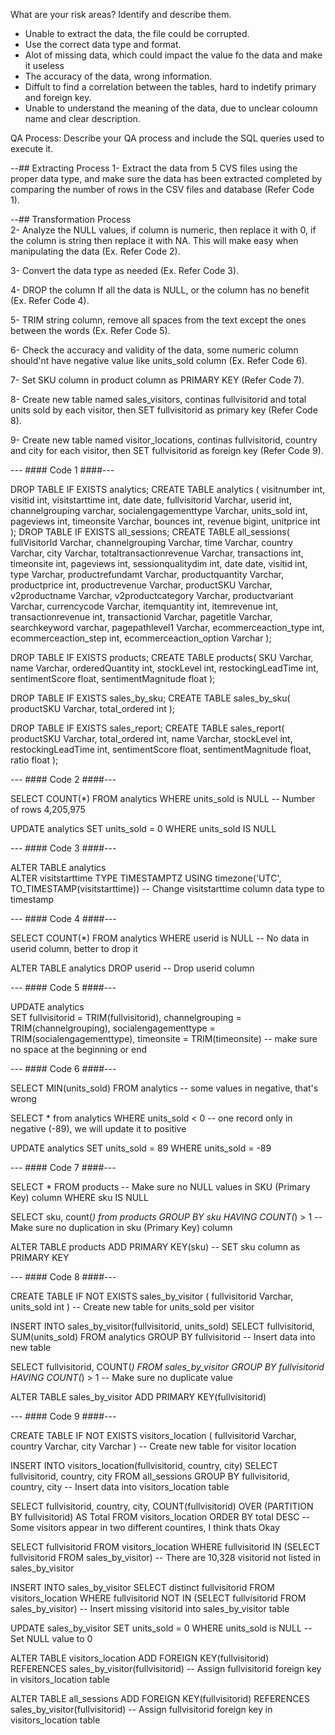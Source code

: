 What are your risk areas? Identify and describe them.

- Unable to extract the data, the file could be corrupted.
- Use the correct data type and format.
- Alot of missing data, which could impact the value fo the data and make it useless
- The accuracy of the data, wrong information.
- Diffult to find a correlation between the tables, hard to indetify primary and foreign key.
- Unable to understand the meaning of the data, due to unclear coloumn name and clear description.


QA Process:
Describe your QA process and include the SQL queries used to execute it.

--## Extracting Process
1- Extract the data from 5 CVS files using the proper data type, 
   and make sure the data has been extracted completed by comparing the number of rows in the CSV files and database (Refer Code 1).

--## Transformation Process  
2- Analyze the NULL values, if column is numeric, then replace it with 0, 
   if the column is string then replace it with NA. This will make easy when manipulating the data (Ex. Refer Code 2).

3- Convert the data type as needed (Ex. Refer Code 3).

4- DROP the column If all the data is NULL, or the column has no benefit (Ex. Refer Code 4).

5- TRIM string column, remove all spaces from the text except the ones between the words (Ex. Refer Code 5).

6- Check the accuracy and validity of the data, some numeric column should'nt have negative value like units_sold column (Ex. Refer Code 6).

7- Set SKU column in product column as PRIMARY KEY (Refer Code 7).

8- Create new table named sales_visitors, continas fullvisitorid and total units sold by each visitor, 
   then SET fullvisitorid as primary key (Refer Code 8).
   
9- Create new table named visitor_locations, continas fullvisitorid, country and city for each visitor, 
   then SET fullvisitorid as foreign key (Refer Code 9).




--- #### Code 1 ####---

DROP TABLE IF EXISTS analytics; 
CREATE TABLE analytics (
            visitnumber int,
            visitid int,
            visitstarttime int,
            date date,
            fullvisitorid Varchar,
            userid int,
            channelgrouping varchar,
            socialengagementtype Varchar,
            units_sold int,
            pageviews int,
            timeonsite Varchar,
            bounces int,
            revenue bigint,
            unitprice int
);
DROP TABLE IF EXISTS all_sessions;
CREATE TABLE all_sessions( 
            fullVisitorId Varchar,
             channelgrouping Varchar,
              time Varchar,
             country Varchar,
             city Varchar,
             totaltransactionrevenue Varchar,
             transactions int,
             timeonsite int,
             pageviews int,
             sessionqualitydim int,
             date date,
             visitid int,
             type Varchar,
             productrefundamt Varchar,
             productquantity Varchar,
             productprice int,
             productrevenue Varchar,
             productSKU Varchar,
             v2productname Varchar,
             v2productcategory Varchar,
             productvariant Varchar,
             currencycode Varchar,
             itemquantity int,
             itemrevenue int,
             transactionrevenue int,
             transactionid Varchar,
             pagetitle Varchar,
             searchkeyword varchar,
             pagepathlevel1 Varchar,
            ecommerceaction_type int,
             ecommerceaction_step int,
             ecommerceaction_option Varchar
);

DROP TABLE IF EXISTS products;
CREATE TABLE products(
            SKU Varchar,
            name Varchar,
            orderedQuantity int,
            stockLevel int,
            restockingLeadTime int,
            sentimentScore float,
            sentimentMagnitude float
);

DROP TABLE IF EXISTS sales_by_sku;
CREATE TABLE sales_by_sku(
            productSKU Varchar,
            total_ordered int
);


DROP TABLE IF EXISTS sales_report;
CREATE TABLE sales_report(
            productSKU Varchar,
            total_ordered int,
            name Varchar,
            stockLevel int,
            restockingLeadTime int,
            sentimentScore float,
            sentimentMagnitude float,
            ratio float
);


--- #### Code 2 ####---

SELECT COUNT(*) FROM analytics
WHERE units_sold is NULL -- Number of rows 4,205,975

UPDATE analytics
SET units_sold = 0
WHERE units_sold IS NULL


--- #### Code 3 ####---

ALTER TABLE analytics  
ALTER visitstarttime TYPE TIMESTAMPTZ
USING timezone('UTC', TO_TIMESTAMP(visitstarttime)) -- Change visitstarttime column data type to timestamp


--- #### Code 4 ####---

SELECT COUNT(*) FROM analytics
WHERE userid is NULL -- No data in userid column, better to drop it

ALTER TABLE analytics DROP userid -- Drop userid column


--- #### Code 5 ####---

UPDATE analytics  
SET fullvisitorid = TRIM(fullvisitorid),
	channelgrouping = TRIM(channelgrouping),
	socialengagementtype = TRIM(socialengagementtype),
	timeonsite = TRIM(timeonsite) -- make sure no space at the beginning or end
	
	
--- #### Code 6 ####---	

SELECT MIN(units_sold) FROM analytics -- some values in negative, that's wrong

SELECT * from analytics 
WHERE units_sold < 0 -- one record only in negative (-89), we will update it to positive

UPDATE analytics
SET units_sold = 89
WHERE units_sold = -89


--- #### Code 7 ####---	

SELECT * FROM products -- Make sure no NULL values in SKU (Primary Key) column
WHERE sku IS NULL

SELECT sku, count(*) from products
GROUP BY sku
HAVING COUNT(*) > 1 -- Make sure no duplication in sku (Primary Key) column

ALTER TABLE products ADD PRIMARY KEY(sku) -- SET sku column as PRIMARY KEY



--- #### Code 8 ####---	

CREATE TABLE IF NOT EXISTS sales_by_visitor (
	fullvisitorid Varchar,
	units_sold int
) -- Create new table for units_sold per visitor

INSERT INTO sales_by_visitor(fullvisitorid, units_sold)
	SELECT fullvisitorid, SUM(units_sold)
	FROM analytics
	GROUP BY fullvisitorid -- Insert data into new table


SELECT fullvisitorid, COUNT(*) FROM sales_by_visitor
GROUP BY fullvisitorid
HAVING COUNT(*) > 1 -- Make sure no duplicate value

ALTER TABLE sales_by_visitor ADD PRIMARY KEY(fullvisitorid)


--- #### Code 9 ####---	

CREATE TABLE IF NOT EXISTS visitors_location (
	fullvisitorid Varchar,
	country Varchar,
	city Varchar
) -- Create new table for visitor location

INSERT INTO visitors_location(fullvisitorid, country, city)
	SELECT fullvisitorid, country, city
	FROM all_sessions
	GROUP BY fullvisitorid, country, city -- Insert data into visitors_location table
					

SELECT fullvisitorid, country, city,
COUNT(fullvisitorid) OVER (PARTITION BY fullvisitorid) AS Total
FROM visitors_location
ORDER BY total DESC -- Some visitors appear in two different countires, I think thats Okay

SELECT fullvisitorid
	FROM visitors_location
	WHERE fullvisitorid IN (SELECT fullvisitorid FROM sales_by_visitor) -- There are 10,328 visitorid not listed in sales_by_visitor
	
INSERT INTO sales_by_visitor
	SELECT distinct fullvisitorid
	FROM visitors_location
	WHERE fullvisitorid NOT IN (SELECT fullvisitorid FROM sales_by_visitor) -- Insert missing visitorid into sales_by_visitor table
	
UPDATE sales_by_visitor
SET units_sold = 0
WHERE units_sold is NULL -- Set NULL value to 0	


ALTER TABLE visitors_location ADD FOREIGN KEY(fullvisitorid) 
	REFERENCES sales_by_visitor(fullvisitorid) -- Assign fullvisitorid foreign key in visitors_location table

ALTER TABLE all_sessions ADD FOREIGN KEY(fullvisitorid) 
	REFERENCES sales_by_visitor(fullvisitorid) -- Assign fullvisitorid foreign key in visitors_location table